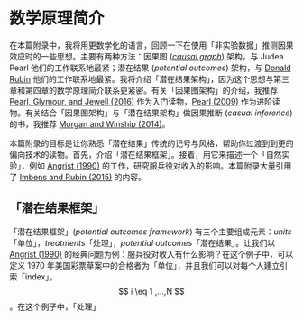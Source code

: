 # 数学原理简介

在本篇附录中，我将用更数学化的语言，回顾一下在使用「非实验数据」推测因果效应时的一些思想。主要有两种方法：因果图 ([*causal graph*](https://en.wikipedia.org/wiki/Causal_graph)) 架构，与 Judea Pearl 他们的工作联系地最紧；潜在结果 (*potential outcomes*) 架构，与 [Donald Rubin](https://en.wikipedia.org/wiki/Rubin_causal_model) 他们的工作联系地最紧。我将介绍「潜在结果架构」，因为这个思想与第三章和第四章的数学原理简介联系更紧密。有关「因果图架构」的介绍，我推荐 [Pearl, Glymour, and Jewell (2016)](https://www.wiley.com/en-us/Causal+Inference+in+Statistics%3A+A+Primer-p-9781119186847) 作为入门读物，[Pearl (2009)](https://dl.acm.org/citation.cfm?id=1642718) 作为进阶读物。有关结合「因果图架构」与「潜在结果架构」做因果推断 (*casual inference*) 的书，我推荐 [Morgan and Winship (2014)](https://www.cambridge.org/core/books/counterfactuals-and-causal-inference/5CC81E6DF63C5E5A8B88F79D45E1D1B7)。

本篇附录的目标是让你熟悉「潜在结果」传统的记号与风格，帮助你过渡到到更的偏向技术的读物。首先，介绍「潜在结果框架」。接着，用它来描述一个「自然实验」，例如 [Angrist (1990)](http://www.jstor.org/stable/2006669) 的工作，研究服兵役对收入的影响。本篇附录大量引用了 [Imbens and Rubin (2015)](https://www.cambridge.org/core/books/causal-inference-for-statistics-social-and-biomedical-sciences/71126BE90C58F1A431FE9B2DD07938AB) 的内容。

## 「潜在结果框架」
「潜在结果框架」(*potential outcomes framework*) 有三个主要组成元素：*units*「单位」，*treatments*「处理」，*potential outcomes*「潜在结果」。让我们以 [Angrist (1990)](http://www.jstor.org/stable/2006669) 的经典问题为例：服兵役对收入有什么影响？在这个例子中，可以定义 1970 年美国彩票草案中的合格者为「单位」，并且我们可以对每个人建立引索「index」，$$  i \eq 1   ,...,N $$。在这个例子中，「处理」

